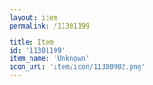 ```yaml
---
layout: item
permalink: /11301199

title: Item
id: '11301199'
item_name: 'Unknown'
icon_url: 'item/icon/11300902.png'
---
```

